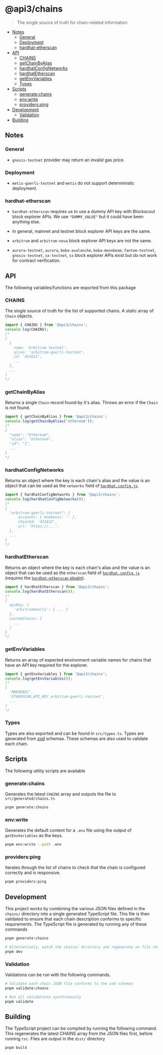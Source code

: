 # @api3/chains

> The single source of truth for chain-related information

- [Notes](#notes)
  - [General](#general)
  - [Deployment](#deployment)
  - [hardhat-etherscan](#hardhat-etherscan)
- [API](#api)
  - [CHAINS](#chains)
  - [getChainByAlias](#getchainbyalias)
  - [hardhatConfigNetworks](#hardhatconfignetworks)
  - [hardhatEtherscan](#hardhatetherscan)
  - [getEnvVariables](#getenvvariables)
  - [Types](#types)
- [Scripts](#scripts)
  - [generate:chains](#generatechains)
  - [env:write](#envwrite)
  - [providers:ping](#providersping)
- [Development](#development)
  - [Validation](#validation)
- [Building](#building)

## Notes

### General

- `gnosis-testnet` provider may return an invalid gas price.

### Deployment

- `metis-goerli-testnet` and `metis` do not support deterministic deployment.

### hardhat-etherscan

- `hardhat-etherscan` requires us to use a dummy API key with Blockscout block explorer APIs.
  We use `"DUMMY_VALUE"` but it could have been anything else.

- In general, mainnet and testnet block explorer API keys are the same.

- `arbitrum` and `arbitrum-nova` block explorer API keys are not the same.

- `aurora-testnet`, `aurora`, `boba-avalanche`, `boba-moonbeam`, `fantom-testnet`, `gnosis-testnet`, `sx-testnet`, `sx` block explorer APIs exist but do not work for contract verification.

## API

The following variables/functions are exported from this package

### CHAINS

The single source of truth for the list of supported chains.
A static array of `Chain` objects.

```ts
import { CHAINS } from '@api3/chains';
console.log(CHAINS);
/* 
[
  {
    name: 'Arbitrum testnet',
    alias: 'arbitrum-goerli-testnet',
    id: '421613',
    ...
  },
  ...
]   
*/
```

### getChainByAlias

Returns a single `Chain` record found by it's alias.
Throws an error if the `Chain` is not found.

```ts
import { getChainByAlias } from '@api3/chains';
console.log(getChainByAlias('ethereum'));
/*
{
  "name": "Ethereum",
  "alias": "ethereum",
  "id": "1",
  ...
}
*/
```

### hardhatConfigNetworks

Returns an object where the key is each chain's alias and the value is an object that can be used as the `networks` field of [`hardhat.config.js`](https://hardhat.org/hardhat-runner/docs/config).

```ts
import { hardhatConfigNetworks } from '@api3/chains';
console.log(hardhatConfigNetworks());
/*
{
  "arbitrum-goerli-testnet": {
      accounts: { mnemonic: '' },
      chainId: '421613',
      url: 'https://...',
  },
  ...
}
*/
```

### hardhatEtherscan

Returns an object where the key is each chain's alias and the value is an object that can be used as the `etherscan` field of [`hardhat.config.js`](https://hardhat.org/hardhat-runner/docs/config) (requires the [`hardhat-etherscan` plugin](https://hardhat.org/hardhat-runner/plugins/nomiclabs-hardhat-etherscan)).

```ts
import { hardhatEtherscan } from '@api3/chains';
console.log(hardhatEtherscan());
/*
{
  apiKey: {
    'arbitrumGoerli': { ... }
  },
  customChains: [
    ...
  ]
}
*/
```

### getEnvVariables

Returns an array of expected environment variable names for chains that have an API key required for the explorer.

```ts
import { getEnvVariables } from '@api3/chains';
console.log(getEnvVariables());
/*
[
  'MNEMONIC',
  'ETHERSCAN_API_KEY_arbitrum-goerli-testnet',
  ...
]
*/
```

### Types

Types are also exported and can be found in `src/types.ts`.
Types are generated from [zod](https://github.com/colinhacks/zod) schemas.
These schemas are also used to validate each chain.

## Scripts

The following utility scripts are available

### generate:chains

Generates the latest `CHAINS` array and outputs the file to `src/generated/chains.ts`

```sh
pnpm generate:chains
```

### env:write

Generates the default content for a `.env` file using the output of `getEnvVariables` as the keys.

```sh
pnpm env:write --path .env
```

### providers:ping

Iterates through the list of chains to check that the chain is configured correctly and is responsive.

```sh
pnpm providers:ping
```

## Development

This project works by combining the various JSON files defined in the `chains/` directory into a single generated TypeScript file.
This file is then validated to ensure that each chain description conforms to specific requirements.
The TypeScript file is generated by running any of these commands

```sh
pnpm generate:chains

# Alternatively, watch the chains/ directory and regenerate on file change
pnpm dev
```

### Validation

Validations can be run with the following commands.

```sh
# Validate each chain JSON file conforms to the zod schemas
pnpm validate:chains

# Run all validations synchronously
pnpm validate
```

## Building

The TypeScript project can be compiled by running the following command.
This regenerates the latest CHAINS array from the JSON files first, before running `tsc`.
Files are output in the `dist/` directory

```sh
pnpm build
```
